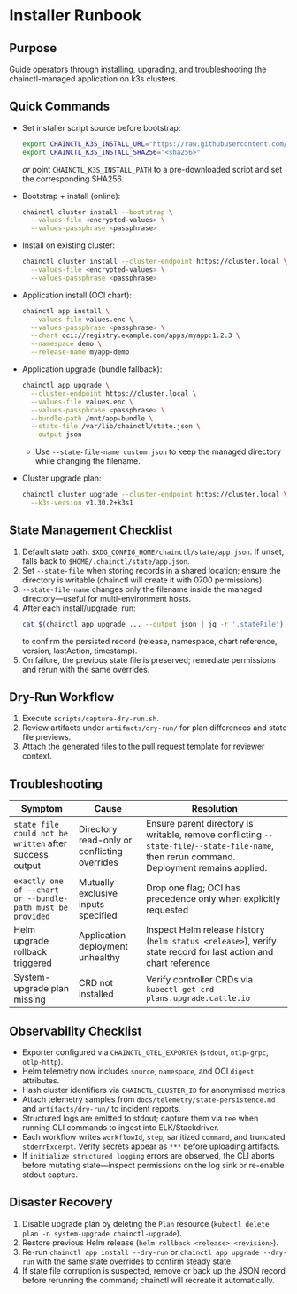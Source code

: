 # Installer Runbook

## Purpose
Guide operators through installing, upgrading, and troubleshooting the chainctl-managed application on k3s clusters.

## Quick Commands
- Set installer script source before bootstrap:
  ```bash
  export CHAINCTL_K3S_INSTALL_URL="https://raw.githubusercontent.com/k3s-io/k3s/v1.30.2%2Bk3s1/install.sh"
  export CHAINCTL_K3S_INSTALL_SHA256="<sha256>"
  ```
  *or* point `CHAINCTL_K3S_INSTALL_PATH` to a pre-downloaded script and set the corresponding SHA256.

- Bootstrap + install (online):
  ```bash
  chainctl cluster install --bootstrap \
    --values-file <encrypted-values> \
    --values-passphrase <passphrase>
  ```
- Install on existing cluster:
  ```bash
  chainctl cluster install --cluster-endpoint https://cluster.local \
    --values-file <encrypted-values> \
    --values-passphrase <passphrase>
  ```
- Application install (OCI chart):
  ```bash
  chainctl app install \
    --values-file values.enc \
    --values-passphrase <passphrase> \
    --chart oci://registry.example.com/apps/myapp:1.2.3 \
    --namespace demo \
    --release-name myapp-demo
  ```
- Application upgrade (bundle fallback):
  ```bash
  chainctl app upgrade \
    --cluster-endpoint https://cluster.local \
    --values-file values.enc \
    --values-passphrase <passphrase> \
    --bundle-path /mnt/app-bundle \
    --state-file /var/lib/chainctl/state.json \
    --output json
  ```
  - Use `--state-file-name custom.json` to keep the managed directory while changing the filename.

- Cluster upgrade plan:
  ```bash
  chainctl cluster upgrade --cluster-endpoint https://cluster.local \
    --k3s-version v1.30.2+k3s1
  ```

## State Management Checklist
1. Default state path: `$XDG_CONFIG_HOME/chainctl/state/app.json`. If unset, falls back to `$HOME/.chainctl/state/app.json`.
2. Set `--state-file` when storing records in a shared location; ensure the directory is writable (chainctl will create it with 0700 permissions).
3. `--state-file-name` changes only the filename inside the managed directory—useful for multi-environment hosts.
4. After each install/upgrade, run:
   ```bash
   cat $(chainctl app upgrade ... --output json | jq -r '.stateFile')
   ```
   to confirm the persisted record (release, namespace, chart reference, version, lastAction, timestamp).
5. On failure, the previous state file is preserved; remediate permissions and rerun with the same overrides.

## Dry-Run Workflow
1. Execute `scripts/capture-dry-run.sh`.
2. Review artifacts under `artifacts/dry-run/` for plan differences and state file previews.
3. Attach the generated files to the pull request template for reviewer context.

## Troubleshooting
| Symptom | Cause | Resolution |
|---------|-------|------------|
| `state file could not be written` after success output | Directory read-only or conflicting overrides | Ensure parent directory is writable, remove conflicting `--state-file`/`--state-file-name`, then rerun command. Deployment remains applied. |
| `exactly one of --chart or --bundle-path must be provided` | Mutually exclusive inputs specified | Drop one flag; OCI has precedence only when explicitly requested |
| Helm upgrade rollback triggered | Application deployment unhealthy | Inspect Helm release history (`helm status <release>`), verify state record for last action and chart reference |
| System-upgrade plan missing | CRD not installed | Verify controller CRDs via `kubectl get crd plans.upgrade.cattle.io` |

## Observability Checklist
- Exporter configured via `CHAINCTL_OTEL_EXPORTER` (`stdout`, `otlp-grpc`, `otlp-http`).
- Helm telemetry now includes `source`, `namespace`, and OCI `digest` attributes.
- Hash cluster identifiers via `CHAINCTL_CLUSTER_ID` for anonymised metrics.
- Attach telemetry samples from `docs/telemetry/state-persistence.md` and `artifacts/dry-run/` to incident reports.
- Structured logs are emitted to stdout; capture them via `tee` when running CLI commands to ingest into ELK/Stackdriver.
- Each workflow writes `workflowId`, `step`, sanitized `command`, and truncated `stderrExcerpt`. Verify secrets appear as `***` before uploading artifacts.
- If `initialize structured logging` errors are observed, the CLI aborts before mutating state—inspect permissions on the log sink or re-enable stdout capture.

## Disaster Recovery
1. Disable upgrade plan by deleting the `Plan` resource (`kubectl delete plan -n system-upgrade chainctl-upgrade`).
2. Restore previous Helm release (`helm rollback <release> <revision>`).
3. Re-run `chainctl app install --dry-run` or `chainctl app upgrade --dry-run` with the same state overrides to confirm steady state.
4. If state file corruption is suspected, remove or back up the JSON record before rerunning the command; chainctl will recreate it automatically.
